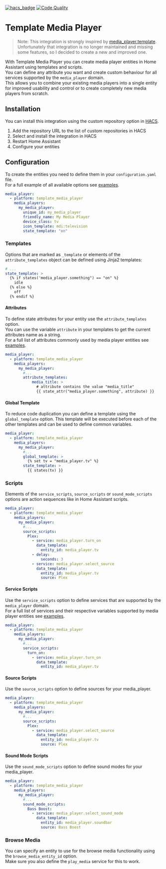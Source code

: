 [![hacs_badge](https://img.shields.io/badge/HACS-Custom-41BDF5.svg)](https://github.com/hacs/integration)
[![Code Quality](https://github.com/EuleMitKeule/template_media_player/actions/workflows/quality.yml/badge.svg?branch=master)](https://github.com/EuleMitKeule/template_media_player/actions/workflows/quality.yml)

# Template Media Player

> Note: This integration is strongly inspired by [media_player.template](https://github.com/Sennevds/media_player.template).<br>
> Unfortunately that integration is no longer maintained and missing some features, so I decided to create a new and improved one.

With Template Media Player you can create media player entities in Home Assistant using templates and scripts.<br>
You can define any attribute you want and create custom behaviour for all services supported by the `media_player` domain.<br>
This allows you to combine your existing media players into a single entity for improved usability and control or to create completely new media players from scratch.

## Installation

You can install this integration using the custom repository option in [HACS](https://hacs.xyz/).<br>

1. Add the repository URL to the list of custom repositories in HACS
2. Select and install the integration in HACS
3. Restart Home Assistant
4. Configure your entities

## Configuration

To create the entities you need to define them in your `configuration.yaml` file.<br>
For a full example of all available options see [examples](examples/configuration.yaml).

```yaml
media_player:
  - platform: template_media_player
    media_players:
      my_media_player:
        unique_id: my_media_player
        friendly_name: My Media Player
        device_class: tv
        icon_template: mdi:television
        state_template: "on"
```

### Templates

Options that are marked as `_template` or elements of the `attribute_templates` object can be defined using Jinja2 templates:

```yaml
# ...
state_template: >
  {% if states('media_player.something") == "on" %}
    idle
  {% else %}
    off
  {% endif %}
```

#### Attributes

To define state attributes for your entity use the `attribute_templates` option.<br>
You can use the variable `attribute` in your templates to get the current attributes name as a string.<br>
For a full list of attributes commonly used by media player entities see [examples](examples/configuration.yaml).

```yaml
media_player:
  - platform: template_media_player
    media_players:
      my_media_player:
        #...
        attribute_templates:
            media_title: >
              # attribute contains the value "media_title"
              {{ state_attr("media_player.something", attribute) }}
```

#### Global Template

To reduce code duplication you can define a template using the `global_template` option.
This template will be executed before each of the other templates and can be used to define common variables.

```yaml
media_player:
  - platform: template_media_player
    media_players:
      my_media_player:
        #...
        global_template: >
          {% set tv = "media_player.tv" %}
        state_template: >
          {{ states(tv) }}
```

### Scripts

Elements of the `service_scripts`, `source_scripts` or `sound_mode_scripts` options are action sequences like in Home Assistant scripts.

```yaml
media_player:
  - platform: template_media_player
    media_players:
      my_media_player:
        #...
        source_scripts:
          Plex:
            - service: media_player.turn_on
              data_template:
                entity_id: media_player.tv
            - delay:
                seconds: 3
            - service: media_player.select_source
              data_template:
                entity_id: media_player.tv
                source: Plex
```

#### Service Scripts

Use the `service_scripts` option to define services that are supported by the `media_player` domain.<br>
For a full list of services and their respective variables supported by media player entities see [examples](examples/configuration.yaml).

```yaml
media_player:
  - platform: template_media_player
    media_players:
      my_media_player:
        #...
        service_scripts:
          turn_on:
            - service: media_player.turn_on
              data_template:
                entity_id: media_player.tv
```

#### Source Scripts

Use the `source_scripts` option to define sources for your media_player.

```yaml
media_player:
  - platform: template_media_player
    media_players:
      my_media_player:
        #...
        source_scripts:
          Plex:
            - service: media_player.select_source
              data_template:
                entity_id: media_player.tv
                source: Plex
```

#### Sound Mode Scripts

Use the `sound_mode_scripts` option to define sound modes for your media_player.

```yaml
media_player:
  - platform: template_media_player
    media_players:
      my_media_player:
        #...
        sound_mode_scripts:
          Bass Boost:
            - service: media_player.select_sound_mode
              data_template:
                entity_id: media_player.soundbar
                source: Bass Boost
```

### Browse Media

You can specify an entity to use for the browse media functionality using the `browse_media_entity_id` option.<br>
Make sure you also define the `play_media` service for this to work.

